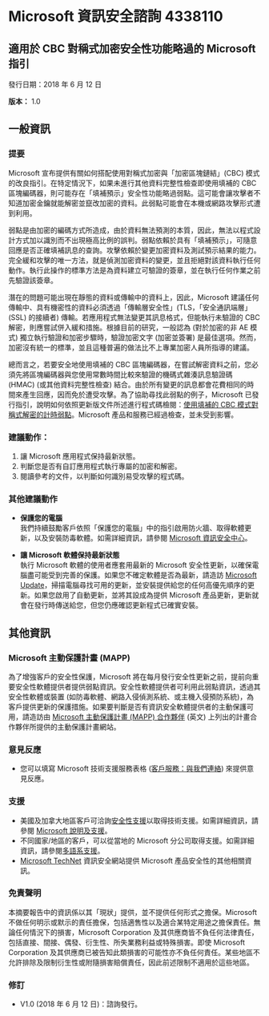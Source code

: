 ﻿---
TOCTitle: 4338110
Title: Microsoft 資訊安全諮詢 4338110
---

Microsoft 資訊安全諮詢 4338110
===================================

適用於 CBC 對稱式加密安全性功能略過的 Microsoft 指引
-----------------------------------------------------------------------

發行日期：2018 年 6 月 12 日

**版本：** 1.0

一般資訊
-------------------

### 提要

Microsoft 宣布提供有關如何搭配使用對稱式加密與「加密區塊鏈結」(CBC) 模式的改良指引。在特定情況下，如果未進行其他資料完整性檢查即使用填補的 CBC 區塊編碼器，則可能存在「填補預示」安全性功能略過弱點。這可能會讓攻擊者不知道加密金鑰就能解密並竄改加密的資料。此弱點可能會在本機或網路攻擊形式遭到利用。

弱點是由加密的編碼方式所造成，由於資料無法預測的本質，因此，無法以程式設計方式加以識別而不出現極高比例的誤判。弱點依賴於具有「填補預示」，可隨意回應是否正確填補訊息的查詢。攻擊依賴於變更加密資料及測試預示結果的能力。完全緩和攻擊的唯一方法，就是偵測加密資料的變更，並且拒絕對該資料執行任何動作。執行此操作的標準方法是為資料建立可驗證的簽章，並在執行任何作業之前先驗證該簽章。 

潛在的問題可能出現在靜態的資料或傳輸中的資料上，因此，Microsoft 建議任何傳輸中、具有機密性的資料必須透過「傳輸層安全性」(TLS，「安全通訊端層」(SSL) 的接續者) 傳輸。若應用程式無法變更其訊息格式，但能執行未驗證的 CBC 解密，則應嘗試併入緩和措施。根據目前的研究，一般認為 (對於加密的非 AE 模式) 獨立執行驗證和加密步驟時，驗證加密文字 (加密並簽署) 是最佳選項。然而，加密沒有統一的標準，並且這種普遍的做法比不上專業加密人員所指導的建議。 

總而言之，若要安全地使用填補的 CBC 區塊編碼器，在嘗試解密資料之前，您必須先將區塊編碼器與您使用常數時間比較來驗證的機碼式雜湊訊息驗證碼 (HMAC) (或其他資料完整性檢查) 結合。由於所有變更的訊息都會花費相同的時間來產生回應，因而免於遭受攻擊。為了協助尋找此弱點的例子，Microsoft 已發行指引，說明如何依照更新版文件所述進行程式碼檢閱：[使用填補的 CBC 模式對稱式解密的計時弱點](https://docs.microsoft.com/dotnet/standard/security/vulnerabilities-cbc-mode)。Microsoft 產品和服務已經過檢查，並未受到影響。

### 建議動作：

1. 讓 Microsoft 應用程式保持最新狀態。
2. 判斷您是否有自訂應用程式執行專屬的加密和解密。
3. 閱讀參考的文件，以判斷如何識別易受攻擊的程式碼。

### 其他建議動作
  
-   **保護您的電腦**   
    我們持續鼓勵客戶依照「保護您的電腦」中的指引啟用防火牆、取得軟體更新，以及安裝防毒軟體。如需詳細資訊，請參閱 [Microsoft 資訊安全中心](https://www.microsoft.com/zh-tw/security/default.aspx)。
  
-   **讓 Microsoft 軟體保持最新狀態**   
    執行 Microsoft 軟體的使用者應套用最新的 Microsoft 安全性更新，以確保電腦盡可能受到完善的保護。如果您不確定軟體是否為最新，請造訪 [Microsoft Update](https://go.microsoft.com/fwlink/?linkid=40747)，掃描電腦尋找可用的更新，並安裝提供給您的任何高優先順序的更新。如果您啟用了自動更新，並將其設成為提供 Microsoft 產品更新，更新就會在發行時傳送給您，但您仍應確認更新程式已確實安裝。
  
其他資訊  
-----------------

### Microsoft 主動保護計畫 (MAPP)
  
為了增強客戶的安全性保護，Microsoft 將在每月發行安全性更新之前，提前向重要安全性軟體提供者提供弱點資訊。安全性軟體提供者可利用此弱點資訊，透過其安全性軟體或裝置 (如防毒軟體、網路入侵偵測系統、或主機入侵預防系統)，為客戶提供更新的保護措施。如果要判斷是否有資訊安全軟體提供者的主動保護可用，請造訪由 [Microsoft 主動保護計畫 (MAPP) 合作夥伴](https://go.microsoft.com/fwlink/?linkid=215201) (英文) 上列出的計畫合作夥伴所提供的主動保護計畫網站。
  
### 意見反應
  
-   您可以填寫 Microsoft 技術支援服務表格 ([客戶服務：與我們連絡](https://support.microsoft.com/zh-tw/kb/?scid=sw;en;1257&amp;showpage=1&amp;ws=technet&amp;sd=tech)) 來提供意見反應。
  
### 支援
  
-   美國及加拿大地區客戶可洽詢[安全性支援](https://go.microsoft.com/fwlink/?linkid=21131)以取得技術支援。如需詳細資訊，請參閱 [Microsoft 說明及支援](https://support.microsoft.com/)。  
-   不同國家/地區的客戶，可以從當地的 Microsoft 分公司取得支援。如需詳細資訊，請參閱[多語系支援](https://go.microsoft.com/fwlink/?linkid=21155)。  
-   [Microsoft TechNet](https://go.microsoft.com/fwlink/?linkid=21132) 資訊安全網站提供 Microsoft 產品安全性的其他相關資訊。
  
### 免責聲明
  
本摘要報告中的資訊係以其「現狀」提供，並不提供任何形式之擔保。Microsoft 不做任何明示或默示的責任擔保，包括適售性以及適合某特定用途之擔保責任。無論任何情況下的損害，Microsoft Corporation 及其供應商皆不負任何法律責任，包括直接、間接、偶發、衍生性、所失業務利益或特殊損害。即使 Microsoft Corporation 及其供應商已被告知此類損害的可能性亦不負任何責任。某些地區不允許排除及限制衍生性或附隨損害賠償責任，因此前述限制不適用於這些地區。
  
### 修訂
  
-   V1.0 (2018 年 6 月 12 日)：諮詢發行。  

